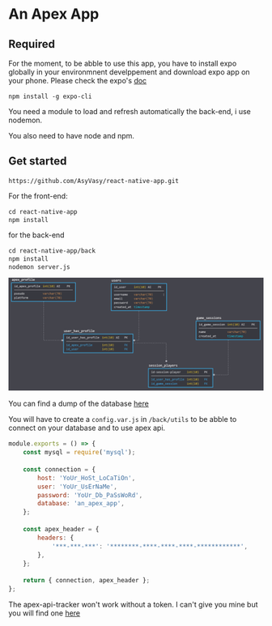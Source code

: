 # An Apex App

## Required

For the moment, to be abble to use this app, you have to install expo globally in your environmnent develppement and download expo app on your phone.
Please check the expo's [doc](https://expo.io/learn)

```
npm install -g expo-cli
```

You need a module to load and refresh automatically the back-end, i use nodemon.

You also need to have node and npm.

## Get started

```
https://github.com/AsyVasy/react-native-app.git
```

For the front-end:

```
cd react-native-app
npm install
```

for the back-end

```
cd react-native-app/back
npm install
nodemon server.js
```

![database model](assets/Capture.PNG)

You can find a dump of the database [here](assets/an_apex_app.sql)

You will have to create a `config.var.js` in `/back/utils` to be abble to connect on your database and to use apex api.

```javascript
module.exports = () => {
	const mysql = require('mysql');

	const connection = {
		host: 'YoUr_HoSt_LoCaTiOn',
		user: 'YoUr_UsErNaMe',
		password: 'YoUr_Db_PaSsWoRd',
		database: 'an_apex_app',
	};

	const apex_header = {
		headers: {
			'***-***-***': '********-****-****-****-************',
		},
	};

	return { connection, apex_header };
};
```

The apex-api-tracker won't work without a token. I can't give you mine but you will find one [here](https://apex.tracker.gg/)
